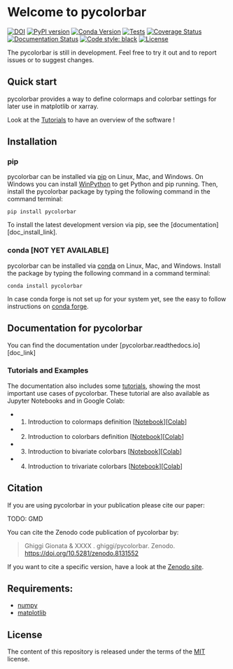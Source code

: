 # Welcome to pycolorbar
[![DOI](https://zenodo.org/badge/664629093.svg)](https://zenodo.org/badge/latestdoi/664629093)
[![PyPI version](https://badge.fury.io/py/pycolorbar.svg)](https://badge.fury.io/py/pycolorbar)
[![Conda Version](https://img.shields.io/conda/vn/conda-forge/pycolorbar.svg)](https://anaconda.org/conda-forge/pycolorbar)
[![Tests](https://github.com/ghiggi/pycolorbar/actions/workflows/tests.yml/badge.svg)](https://github.com/ghiggi/pycolorbar/actions/workflows/tests.yml)
[![Coverage Status](https://coveralls.io/repos/github/ghiggi/pycolorbar/badge.svg?branch=main)](https://coveralls.io/github/ghiggi/pycolorbar?branch=main)
[![Documentation Status](https://readthedocs.org/projects/pycolorbar/badge/?version=latest)](https://pycolorbar.readthedocs.io/projects/pycolorbar/en/stable/?badge=stable)
[![Code style: black](https://img.shields.io/badge/code%20style-black-000000.svg)](https://github.com/ambv/black)
[![License](https://img.shields.io/github/license/ghiggi/pycolorbar)](https://github.com/ghiggi/pycolorbar/blob/master/LICENSE)

The pycolorbar is still in development. Feel free to try it out and to report issues or to suggest changes.

## Quick start

pycolorbar provides a way to define colormaps and colorbar settings for later use in matplotlib or xarray.

Look at the [Tutorials][tutorial_link] to have an overview of the software !

## Installation

### pip

pycolorbar can be installed via [pip][pip_link] on Linux, Mac, and Windows.
On Windows you can install [WinPython][winpy_link] to get Python and pip
running.
Then, install the pycolorbar package by typing the following command in the command terminal:

    pip install pycolorbar

To install the latest development version via pip, see the
[documentation][doc_install_link].

### conda [NOT YET AVAILABLE]

pycolorbar can be installed via [conda][conda_link] on Linux, Mac, and Windows.
Install the package by typing the following command in a command terminal:

    conda install pycolorbar

In case conda forge is not set up for your system yet, see the easy to follow
instructions on [conda forge][conda_forge_link].


## Documentation for pycolorbar

You can find the documentation under [pycolorbar.readthedocs.io][doc_link]

### Tutorials and Examples

The documentation also includes some [tutorials][tutorial_link], showing the most important use cases of pycolorbar.
These tutorial are also available as Jupyter Notebooks and in Google Colab:

- 1. Introduction to colormaps definition [[Notebook][tut3_label_link]][[Colab][colab3_label_link]]
- 2. Introduction to colorbars definition [[Notebook][tut3_label_link]][[Colab][colab3_label_link]]
- 3. Introduction to bivariate colorbars  [[Notebook][tut3_label_link]][[Colab][colab3_label_link]]
- 4. Introduction to trivariate colorbars [[Notebook][tut3_label_link]][[Colab][colab3_label_link]]


## Citation

If you are using pycolorbar in your publication please cite our paper:

TODO: GMD

You can cite the Zenodo code publication of pycolorbar by:

> Ghiggi Gionata & XXXX . ghiggi/pycolorbar. Zenodo. https://doi.org/10.5281/zenodo.8131552

If you want to cite a specific version, have a look at the [Zenodo site](https://doi.org/10.5281/zenodo.7753488).

## Requirements:

- [numpy](https://numpy.org/)
- [matplotlib](https://matplotlib.org/)

## License

The content of this repository is released under the terms of the [MIT](LICENSE) license.


[pip_link]: https://pypi.org/project/gstools
[conda_link]: https://docs.conda.io/en/latest/miniconda.html
[conda_forge_link]: https://github.com/conda-forge/pycolorbar-feedstock#installing-pycolorbar
[conda_pip]: https://docs.conda.io/projects/conda/en/latest/user-guide/tasks/manage-pkgs.html#installing-non-conda-packages
[pipiflag]: https://pip-python3.readthedocs.io/en/latest/reference/pip_install.html?highlight=i#cmdoption-i
[winpy_link]: https://winpython.github.io/

[tutorial_link]: https://github.com/ghiggi/pycolorbar/tree/master#tutorials-and-examples

[tut3_label_link]: https://github.com/ghiggi/pycolorbar/tree/master/tutorials
[colab3_label_link]: https://github.com/ghiggi/pycolorbar/tree/master/tutorials

[tut3_patch_link]: https://github.com/ghiggi/pycolorbar/tree/master/tutorials
[colab3_patch_link]: https://github.com/ghiggi/pycolorbar/tree/master/tutorials
